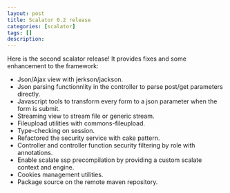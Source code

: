 ```yaml
---
layout: post
title: Scalator 0.2 release
categories: [scalator]
tags: []
description:
---
```


Here is the second scalator release! It provides fixes and some enhancement to the framework:

* Json/Ajax view with jerkson/jackson.
* Json parsing functionnlity in the controller to parse post/get parameters directly.
* Javascript tools to transform every form to a json parameter when the form is submit.
* Streaming view to stream file or generic stream.
* Fileupload utilities with commons-fileupload.
* Type-checking on session.
* Refactored the security service with cake pattern.
* Controller and controller function security filtering by role with annotations.
* Enable scalate ssp precompilation by providing a custom scalate context and engine.
* Cookies management utilities.
* Package source on the remote maven repository.
